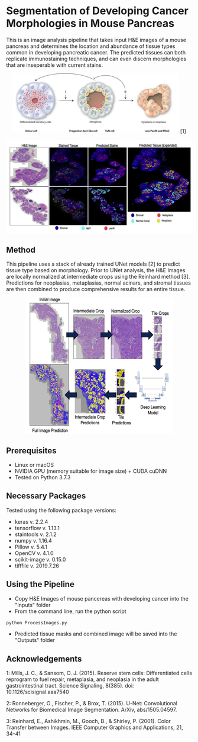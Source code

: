 # Segmentation of Developing Cancer Morphologies in Mouse Pancreas
This is an image analysis pipeline that takes input H&E images of a mouse pancreas and determines the location and abundance of tissue types common in developing pancreatic cancer. The predicted tissues can both replicate immunostaining techniques, and can even discern morphologies that are inseperable with current stains.

<p align='center'>
  <img src='assets/ADMProgression.jpg' width='450'/>
  [1]
</p> 

<p align='center'>
  <img src='assets/ExamplePredictions.png' width='700'/>
</p>

## Method
This pipeline uses a stack of already trained UNet models [2] to predict tissue type based on morphology. Prior to UNet analysis, the H&E Images are locally normalized at intermediate crops using the Reinhard method [3]. Predictions for neoplasias, metaplasias, normal acinars, and stromal tissues are then combined to produce comprehensive results for an entire tissue.

<p align='center'>
  <img src='assets/MethodologyWorkFlow.png' width='400'/>
</p>

## Prerequisites
- Linux or macOS
- NVIDIA GPU (memory suitable for image size) + CUDA cuDNN
- Tested on Python 3.7.3

## Necessary Packages
Tested using the following package versions:
- keras v. 2.2.4
- tensorflow v. 1.13.1
- staintools v. 2.1.2
- numpy v. 1.16.4
- Pillow v. 5.4.1
- OpenCV v. 4.1.0
- scikit-image v. 0.15.0
- tifffile v. 2019.7.26

## Using the Pipeline
- Copy H&E Images of mouse pancereas with developing cancer into the "Inputs" folder
- From the command line, run the python script
```bash
python ProcessImages.py
```
- Predicted tissue masks and combined image will be saved into the "Outputs" folder

## Acknowledgements
1: Mills, J. C., & Sansom, O. J. (2015). Reserve stem cells: Differentiated cells reprogram to fuel repair, metaplasia, and neoplasia in the adult gastrointestinal tract. Science Signaling, 8(385). doi: 10.1126/scisignal.aaa7540

2: Ronneberger, O., Fischer, P., & Brox, T. (2015). U-Net: Convolutional Networks for Biomedical Image Segmentation. ArXiv, abs/1505.04597. 

3: Reinhard, E., Ashikhmin, M., Gooch, B., & Shirley, P. (2001). Color Transfer between Images. IEEE Computer Graphics and Applications, 21, 34-41





